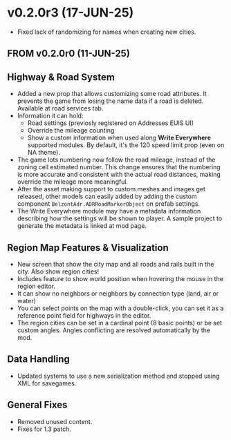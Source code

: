 # v0.2.0r3 (17-JUN-25)

- Fixed lack of randomizing for names when creating new cities.

## FROM v0.2.0r0 (11-JUN-25)

## Highway & Road System
- Added a new prop that allows customizing some road attributes. It prevents the game from losing the name data if a road is deleted. Available at road services tab.
- Information it can hold:
  - Road settings (previosly registered on Addresses EUIS UI)
  - Override the mileage counting
  - Show a custom information when used along **Write Everywhere** supported modules. By default, it's the 120 speed limit prop (even on NA theme).
- The game lots numbering now follow the road mileage, instead of the zoning cell estimated number. This change ensures that the numbering is more accurate and consistent with the actual road distances, making override the mileage more meaningful.
- After the asset making support to custom meshes and images get released, other models can easily added by adding the custom component `BelzontAdr.ADRRoadMarkerObject` on prefab settings.
- The Write Everywhere module may have a metadata information describing how the settings will be shown to player. A sample project to generate the metadata is linked at mod page.

## Region Map Features & Visualization
- New screen that show the city map and all roads and rails built in the city. Also show region cities!
- Includes feature to show world position when hovering the mouse in the region editor.
- It can show no neighbors or neighbors by connection type (land, air or water)
- You can select points on the map with a double-click, you can set it as a reference point field for highways in the editor.
- The region cities can be set in a cardinal point (8 basic points) or be set custom angles. Angles conflicting are resolved automatically by the mod.

## Data Handling
- Updated systems to use a new serialization method and stopped using XML for savegames.

## General Fixes
- Removed unused content.
- Fixes for 1.3 patch.
